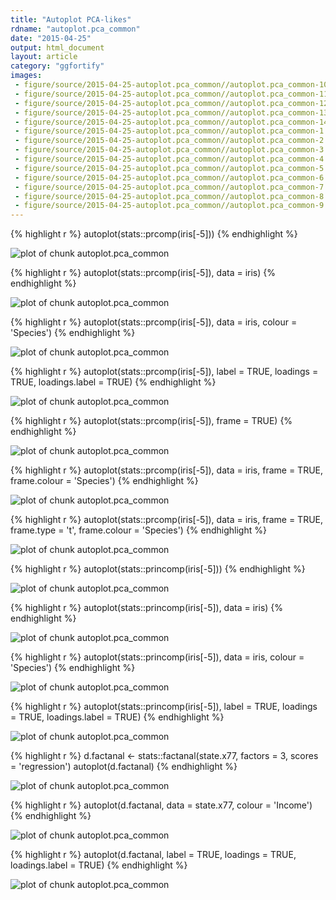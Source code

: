 ```yaml
---
title: "Autoplot PCA-likes"
rdname: "autoplot.pca_common"
date: "2015-04-25"
output: html_document
layout: article
category: "ggfortify"
images:
 - figure/source/2015-04-25-autoplot.pca_common//autoplot.pca_common-10.png
 - figure/source/2015-04-25-autoplot.pca_common//autoplot.pca_common-11.png
 - figure/source/2015-04-25-autoplot.pca_common//autoplot.pca_common-12.png
 - figure/source/2015-04-25-autoplot.pca_common//autoplot.pca_common-13.png
 - figure/source/2015-04-25-autoplot.pca_common//autoplot.pca_common-14.png
 - figure/source/2015-04-25-autoplot.pca_common//autoplot.pca_common-1.png
 - figure/source/2015-04-25-autoplot.pca_common//autoplot.pca_common-2.png
 - figure/source/2015-04-25-autoplot.pca_common//autoplot.pca_common-3.png
 - figure/source/2015-04-25-autoplot.pca_common//autoplot.pca_common-4.png
 - figure/source/2015-04-25-autoplot.pca_common//autoplot.pca_common-5.png
 - figure/source/2015-04-25-autoplot.pca_common//autoplot.pca_common-6.png
 - figure/source/2015-04-25-autoplot.pca_common//autoplot.pca_common-7.png
 - figure/source/2015-04-25-autoplot.pca_common//autoplot.pca_common-8.png
 - figure/source/2015-04-25-autoplot.pca_common//autoplot.pca_common-9.png
---
```





{% highlight r %}
autoplot(stats::prcomp(iris[-5]))
{% endhighlight %}

![plot of chunk autoplot.pca_common](/allYourFigureAreBelongToUs/figure/source/2015-04-25-autoplot.pca_common/autoplot.pca_common-1.png) 

{% highlight r %}
autoplot(stats::prcomp(iris[-5]), data = iris)
{% endhighlight %}

![plot of chunk autoplot.pca_common](/allYourFigureAreBelongToUs/figure/source/2015-04-25-autoplot.pca_common/autoplot.pca_common-2.png) 

{% highlight r %}
autoplot(stats::prcomp(iris[-5]), data = iris, colour = 'Species')
{% endhighlight %}

![plot of chunk autoplot.pca_common](/allYourFigureAreBelongToUs/figure/source/2015-04-25-autoplot.pca_common/autoplot.pca_common-3.png) 

{% highlight r %}
autoplot(stats::prcomp(iris[-5]), label = TRUE, loadings = TRUE, loadings.label = TRUE)
{% endhighlight %}

![plot of chunk autoplot.pca_common](/allYourFigureAreBelongToUs/figure/source/2015-04-25-autoplot.pca_common/autoplot.pca_common-4.png) 

{% highlight r %}
autoplot(stats::prcomp(iris[-5]), frame = TRUE)
{% endhighlight %}

![plot of chunk autoplot.pca_common](/allYourFigureAreBelongToUs/figure/source/2015-04-25-autoplot.pca_common/autoplot.pca_common-5.png) 

{% highlight r %}
autoplot(stats::prcomp(iris[-5]), data = iris, frame = TRUE,
         frame.colour = 'Species')
{% endhighlight %}

![plot of chunk autoplot.pca_common](/allYourFigureAreBelongToUs/figure/source/2015-04-25-autoplot.pca_common/autoplot.pca_common-6.png) 

{% highlight r %}
autoplot(stats::prcomp(iris[-5]), data = iris, frame = TRUE,
         frame.type = 't', frame.colour = 'Species')
{% endhighlight %}

![plot of chunk autoplot.pca_common](/allYourFigureAreBelongToUs/figure/source/2015-04-25-autoplot.pca_common/autoplot.pca_common-7.png) 

{% highlight r %}
autoplot(stats::princomp(iris[-5]))
{% endhighlight %}

![plot of chunk autoplot.pca_common](/allYourFigureAreBelongToUs/figure/source/2015-04-25-autoplot.pca_common/autoplot.pca_common-8.png) 

{% highlight r %}
autoplot(stats::princomp(iris[-5]), data = iris)
{% endhighlight %}

![plot of chunk autoplot.pca_common](/allYourFigureAreBelongToUs/figure/source/2015-04-25-autoplot.pca_common/autoplot.pca_common-9.png) 

{% highlight r %}
autoplot(stats::princomp(iris[-5]), data = iris, colour = 'Species')
{% endhighlight %}

![plot of chunk autoplot.pca_common](/allYourFigureAreBelongToUs/figure/source/2015-04-25-autoplot.pca_common/autoplot.pca_common-10.png) 

{% highlight r %}
autoplot(stats::princomp(iris[-5]), label = TRUE, loadings = TRUE, loadings.label = TRUE)
{% endhighlight %}

![plot of chunk autoplot.pca_common](/allYourFigureAreBelongToUs/figure/source/2015-04-25-autoplot.pca_common/autoplot.pca_common-11.png) 

{% highlight r %}
d.factanal <- stats::factanal(state.x77, factors = 3, scores = 'regression')
autoplot(d.factanal)
{% endhighlight %}

![plot of chunk autoplot.pca_common](/allYourFigureAreBelongToUs/figure/source/2015-04-25-autoplot.pca_common/autoplot.pca_common-12.png) 

{% highlight r %}
autoplot(d.factanal, data = state.x77, colour = 'Income')
{% endhighlight %}

![plot of chunk autoplot.pca_common](/allYourFigureAreBelongToUs/figure/source/2015-04-25-autoplot.pca_common/autoplot.pca_common-13.png) 

{% highlight r %}
autoplot(d.factanal, label = TRUE, loadings = TRUE, loadings.label = TRUE)
{% endhighlight %}

![plot of chunk autoplot.pca_common](/allYourFigureAreBelongToUs/figure/source/2015-04-25-autoplot.pca_common/autoplot.pca_common-14.png) 
